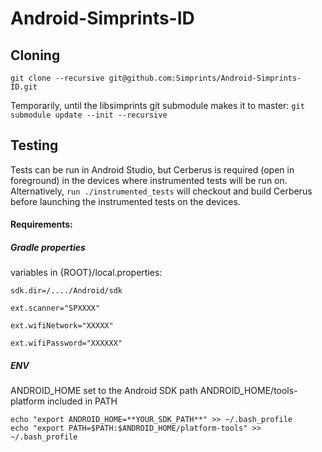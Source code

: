 # Android-Simprints-ID

## Cloning

`git clone --recursive git@github.com:Simprints/Android-Simprints-ID.git`

Temporarily, until the libsimprints git submodule makes it to master:
`git submodule update --init --recursive`

## Testing

Tests can be run in Android Studio, but Cerberus is required (open in foreground) in the devices where instrumented tests will be run on.
Alternatively, `run ./instrumented_tests` will checkout and build Cerberus before launching the instrumented tests on the devices.

#### Requirements:

#####  Gradle properties #####
variables in {ROOT}/local.properties:

`sdk.dir=/..../Android/sdk`

`ext.scanner="SPXXXX"`

`ext.wifiNetwork="XXXXX"`

`ext.wifiPassword="XXXXXX"`

#####  ENV #####
ANDROID_HOME set to the Android SDK path
ANDROID_HOME/tools-platform included in PATH

```
echo "export ANDROID_HOME=**YOUR_SDK_PATH**" >> ~/.bash_profile
echo "export PATH=$PATH:$ANDROID_HOME/platform-tools" >> ~/.bash_profile

```



